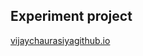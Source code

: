 <div>
  <h2>Experiment project</h2>
  <p><a href="https://vijaychaurasiya.github.io/projectt/">vijaychaurasiyagithub.io</a>
    </div>
